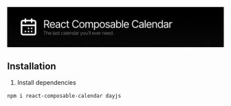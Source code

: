 <img src="/static//header.png" alt="Usage demo">

## Installation
1. Install dependencies
```
npm i react-composable-calendar dayjs
```